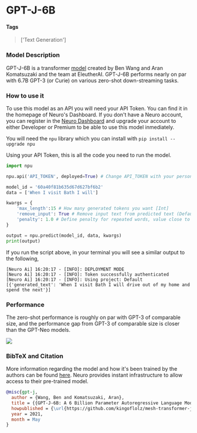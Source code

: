 # GPT-J-6B

#### Tags

> ['Text Generation']

### Model Description

GPT-J-6B is a transformer [model](https://github.com/kingoflolz/mesh-transformer-jax) created by Ben Wang and Aran Komatsuzaki and the team at EleutherAI. GPT-J-6B performs nearly on par with 6.7B GPT-3 (or Curie) on various zero-shot down-streaming tasks.

### How to use it

To use this model as an API you will need your API Token. You can find it in the homepage of Neuro's Dashboard. If you don't have a Neuro account, you can register in the [Neuro Dashboard](https://dashboard.getneuro.ai/) and upgrade your account to either Developer or Premium to be able to use this model inmediately.

You will need the `npu` library which you can install with `pip install --upgrade npu`

Using your API Token, this is all the code you need to run the model.

```python
import npu

npu.api('API_TOKEN', deployed=True) # Change API_TOKEN with your personal API token

model_id = '60a40f81b635d67d627bf6b2'
data = ['When I visit Bath I will']

kwargs = {
    'max_length':15 # How many generated tokens you want [Int]
    'remove_input': True # Remove input text from predicted text (Default: False) [Bool]
    'penalty': 1.0 # Define penalty for repeated words, value close to 0 will highly repeat generated output (Default: 1.0) [Float]
}

output = npu.predict(model_id, data, kwargs)
print(output)
```

If you run the script above, in your terminal you will see a similar output to the following,

```
[Neuro Ai] 16:20:17 - [INFO]: DEPLOYMENT MODE
[Neuro Ai] 16:20:17 - [INFO]: Token successfully authenticated
[Neuro Ai] 16:20:17 - [INFO]: Using project: Default
[{'generated_text': 'When I visit Bath I will drive out of my home and spend the next'}]
```

### Performance

The zero-shot performance is roughly on par with GPT-3 of comparable size, and the performance gap from GPT-3 of comparable size is closer than the GPT-Neo models.

<p class="aligncenter">
    <img src="https://arankomatsuzaki.files.wordpress.com/2021/06/gptj-table.png" width="auto" >
</p>

### BibTeX and Citation

More information regarding the model and how it's been trained by the authors can be found [here](https://arankomatsuzaki.wordpress.com/2021/06/04/gpt-j/). Neuro provides instant infrastructure to allow access to their pre-trained model.

```bibtex
@misc{gpt-j,
  author = {Wang, Ben and Komatsuzaki, Aran},
  title = {{GPT-J-6B: A 6 Billion Parameter Autoregressive Language Model}},
  howpublished = {\url{https://github.com/kingoflolz/mesh-transformer-jax}},
  year = 2021,
  month = May
}
```

